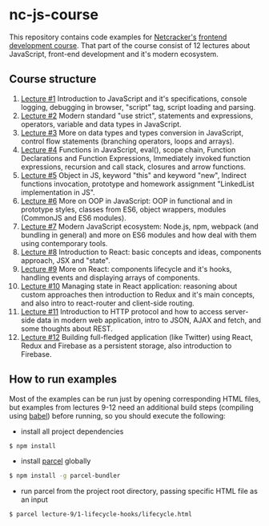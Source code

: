 # nc-js-course

This repository contains code examples for [Netcracker's](https://www.netcracker.com/) [frontend development course](http://nn.edu-netcracker.com/).
That part of the course consist of 12 lectures about JavaScript, front-end development and it's modern ecosystem.

## Course structure

1. [Lecture #1](./lecture-1)
Introduction to JavaScript and it's specifications, console logging, debugging in browser, "script" tag, script loading and parsing.
2. [Lecture #2](./lecture-2)
Modern standard "use strict", statements and expressions, operators, variable and data types in JavaScript.
3. [Lecture #3](./lecture-3)
More on data types and types conversion in JavaScript, control flow statements (branching operators, loops and arrays).
4. [Lecture #4](./lecture-4)
Functions in JavaScript, eval(), scope chain, Function Declarations and Function Expressions, Immediately invoked function expressions, recursion and call stack, closures and arrow functions.
5. [Lecture #5](./lecture-5)
Object in JS, keyword "this" and keyword "new", Indirect functions invocation, prototype and homework assignment "LinkedList implementation in JS".
6. [Lecture #6](./lecture-6)
More on OOP in JavaScript: OOP in functional and in prototype styles, classes from ES6, object wrappers, modules (CommonJS and ES6 modules).
7. [Lecture #7](./lecture-7)
Modern JavaScript ecosystem: Node.js, npm, webpack (and bundling in general) and more on ES6 modules and how deal with them using contemporary tools.
8. [Lecture #8](./lecture-8)
Introduction to React: basic concepts and ideas, components approach, JSX and "state".
9. [Lecture #9](./lecture-9)
More on React: components lifecycle and it's hooks, handling events and displaying arrays of components.
10. [Lecture #10](./lecture-10)
Managing state in React application: reasoning about custom approaches then introduction to Redux and it's main concepts, and also intro to react-router and client-side routing.
11. [Lecture #11](./lecture-11)
Introduction to HTTP protocol and how to access server-side data in modern web application, intro to JSON, AJAX and fetch, and some thoughts about REST.
12. [Lecture #12](./lecture-12)
Building full-fledged application (like Twitter) using React, Redux and Firebase as a persistent storage, also introduction to Firebase.

## How to run examples

Most of the examples can be run just by opening corresponding HTML files, but examples from lectures 9-12 need an additional build steps (compiling using [babel](http://babeljs.io/)) before running, so you should execute the following:

- install all project dependencies

```sh
$ npm install
```

 - install [parcel](https://parceljs.org/) globally

```sh
$ npm install -g parcel-bundler
```

 - run parcel from the project root directory, passing specific HTML file as an input

```sh
$ parcel lecture-9/1-lifecycle-hooks/lifecycle.html
```
